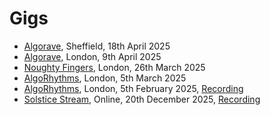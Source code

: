 # Gigs

- [Algorave](https://patternclub.org/events/algorave-sheffield/), Sheffield, 18th April 2025
- [Algorave](https://ra.co/events/2108876), London, 9th April 2025
- [Noughty Fingers](https://substack.com/@noughtyfingers), London, 26th March 2025
- [AlgoRhythms](https://lu.ma/35xf6hly), London, 5th March 2025
- [AlgoRhythms](https://lu.ma/z75ou3z0), London, 5th February 2025, [Recording](https://youtu.be/mKE-aMVR0E4)
- [Solstice Stream](https://eulerroom.com/), Online, 20th December 2025, [Recording](https://youtu.be/VNqsIyCejOc?si=j1ZZoe_ziJj1_GaW)

